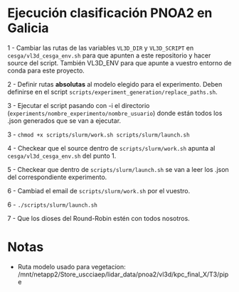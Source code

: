 # Ejecución clasificación PNOA2 en Galicia

1 - Cambiar las rutas de las variables `VL3D_DIR` y `VL3D_SCRIPT` en `cesga/vl3d_cesga_env.sh` para que apunten a este repositorio y hacer source del script. También VL3D_ENV para que apunte a vuestro entorno de conda para este proyecto.

2 - Definir rutas **absolutas** al modelo elegido para el experimento. Deben definirse en el script `scripts/experiment_generation/replace_paths.sh`. 

3 - Ejecutar el script pasando con -i el directorio (`experiments/nombre_experimento/nombre_usuario`) donde están todos los .json generados que se van a ejecutar.

3 - `chmod +x scripts/slurm/work.sh scripts/slurm/launch.sh`

4 - Checkear que el source dentro de `scripts/slurm/work.sh` apunta al `cesga/vl3d_cesga_env.sh` del punto 1.

5 - Checkear que dentro de `scripts/slurm/launch.sh` se van a leer los .json del correspondiente experimento.

6 - Cambiad el email de `scripts/slurm/work.sh` por el vuestro.

6 - `./scripts/slurm/launch.sh`

7 - Que los dioses del Round-Robin estén con todos nosotros.


# Notas

- Ruta modelo usado para vegetacion: /mnt/netapp2/Store_uscciaep/lidar_data/pnoa2/vl3d/kpc_final_X/T3/pipe
